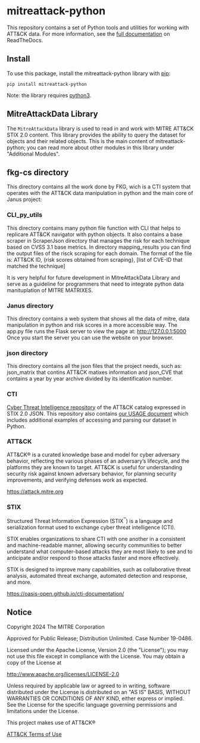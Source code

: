 # mitreattack-python

This repository contains a set of Python tools and utilities for working with ATT&CK data.
For more information,
see the [full documentation](https://mitreattack-python.readthedocs.io/) on ReadTheDocs.

## Install

To use this package, install the mitreattack-python library with [pip](https://pip.pypa.io/en/stable/):

```shell
pip install mitreattack-python
```

Note: the library requires [python3](https://www.python.org/).

## MitreAttackData Library

The ``MitreAttackData`` library is used to read in and work with MITRE ATT&CK STIX 2.0 content. This library provides 
the ability to query the dataset for objects and their related objects. This is the main content of mitreattack-python;
you can read more about other modules in this library under "Additional Modules".

## fkg-cs directory 

This directory contains all the work done by FKG, wich is a CTI system that operates with the ATT&CK data manipulation in python and the main core of Janus project:

### CLI_py_utils
This directory contains many python file function with CLI that helps to replicare ATT&CK navigator with python objects.
It also contains a base scraper in ScraperJson directory that manages the risk for each technique based on CVSS 3.1 base metrics.
In directory mapping_results you can find the output files of the risck scraping for each domain.
The format of the file is: ATT&CK ID, {risk scores obtained from scraping}, [list of CVE-ID that matched the technique]

It is very helpful for future development in MitreAttackData Library and serve as a guideline for programmers that need to integrate python data manituplation of MITRE MATRIXES.

### Janus directory 
This directory contains a web system that shows all the data of mitre, data manipulation in python and risk scores in a more accessible way.
The app.py file runs the Flask server to view the page at: http://127.0.0.1:5000
Once you start the server you can use the website on your browser.

### json directory
This directory contains all the json files that the project needs, such as: json_matrix that contins ATT&CK matixes information and json_CVE that contains a year by year archive divided by its identification number.

### CTI

[Cyber Threat Intelligence repository](https://github.com/mitre/cti) of the ATT&CK catalog expressed in STIX 2.0 JSON.
This repository also contains [our USAGE document](https://github.com/mitre/cti/blob/master/USAGE.md) which includes
additional examples of accessing and parsing our dataset in Python.

### ATT&CK

ATT&CK® is a curated knowledge base and model for cyber adversary behavior, reflecting the various phases of
an adversary’s lifecycle, and the platforms they are known to target.
ATT&CK is useful for understanding security risk against known adversary behavior,
for planning security improvements, and verifying defenses work as expected.

<https://attack.mitre.org>

### STIX

Structured Threat Information Expression (STIX<sup>™</sup>) is a language and serialization format used to exchange cyber threat intelligence (CTI).

STIX enables organizations to share CTI with one another in a consistent and machine-readable manner,
allowing security communities to better understand what computer-based attacks they are most likely to
see and to anticipate and/or respond to those attacks faster and more effectively.

STIX is designed to improve many capabilities, such as collaborative threat analysis, automated threat exchange, automated detection and response, and more.

<https://oasis-open.github.io/cti-documentation/>




## Notice

Copyright 2024 The MITRE Corporation

Approved for Public Release; Distribution Unlimited. Case Number 19-0486.

Licensed under the Apache License, Version 2.0 (the "License");
you may not use this file except in compliance with the License.
You may obtain a copy of the License at

   <http://www.apache.org/licenses/LICENSE-2.0>

Unless required by applicable law or agreed to in writing, software
distributed under the License is distributed on an "AS IS" BASIS,
WITHOUT WARRANTIES OR CONDITIONS OF ANY KIND, either express or implied.
See the License for the specific language governing permissions and
limitations under the License.

This project makes use of ATT&CK®

[ATT&CK Terms of Use](https://attack.mitre.org/resources/terms-of-use/)
